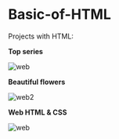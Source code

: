 # Basic-of-HTML
Projects with HTML:

**Top series**


![web](https://user-images.githubusercontent.com/20402746/51286487-8a53b600-19f3-11e9-803d-f3c4a2f91d0f.jpg)

**Beautiful flowers**


![web2](https://user-images.githubusercontent.com/20402746/51286488-8a53b600-19f3-11e9-8edc-7332c0332c9a.jpg)

**Web HTML & CSS**


![web](https://user-images.githubusercontent.com/20402746/51355811-863d9c00-1ab8-11e9-8a34-06215ba8e4db.jpg)
